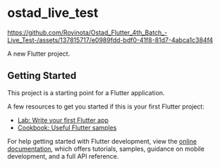 # ostad_live_test



https://github.com/Rovinota/Ostad_Flutter_4th_Batch_-Live_Test-/assets/137815717/e0989fdd-bdf0-41f8-81d7-4abca1c384f4





A new Flutter project.

## Getting Started

This project is a starting point for a Flutter application.

A few resources to get you started if this is your first Flutter project:

- [Lab: Write your first Flutter app](https://docs.flutter.dev/get-started/codelab)
- [Cookbook: Useful Flutter samples](https://docs.flutter.dev/cookbook)

For help getting started with Flutter development, view the
[online documentation](https://docs.flutter.dev/), which offers tutorials,
samples, guidance on mobile development, and a full API reference.
